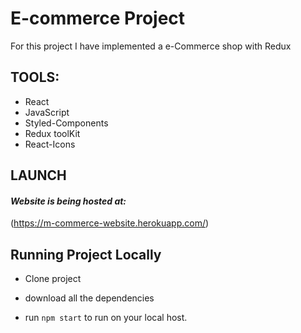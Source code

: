 # E-commerce Project

For this project I have implemented a e-Commerce shop with Redux

## TOOLS:

- React
- JavaScript
- Styled-Components
- Redux toolKit
- React-Icons

## LAUNCH

#### _Website is being hosted at:_

(https://m-commerce-website.herokuapp.com/)

## Running Project Locally

- Clone project

- download all the dependencies

- run `npm start` to run on your local host.
